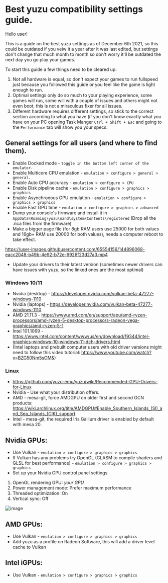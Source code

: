 # Best yuzu compatibility settings guide.

Hello user!

This is a guide on the best yuzu settings as of December 6th 2021, so this could be outdated if you veiw it a year after it was last edited, but settings don't change that much month to month so don't worry it'll be outdated the next day you go play your games.

To start this guide a few things need to be cleared up:
 1. Not all hardware is equal, so don't expect your games to run fullspeed just because you followed this guide or you feel like the game is light enough to run.
 2. Optimal settings only do so much to your playing experience, some games will run, some will with a couple of issues and others might not even boot, this is not a miraculous fixer for all issues.
 3. Different hardware requires different settings, so stick to the correct section according to what you have (if you don't know exactly what you have on your PC opening Task Manger `Ctrl + Shift + Esc` and going to the `Performance` tab will show you your specs.

## General settings for all users (and where to find them).

- Enable Docked mode - `toggle in the bottom left corner of the emulator.`
- Enable Multicore CPU emulation - `emulation > configure > general > general.`
- Enable Auto CPU accuracy - `emulation > configure > CPU`
- Enable Disk pipeline cache - `emulation > configure > graphics > graphics`
- Enable Asynchronous GPU emulation - `emulation > configure > graphics > graphics`
- Enable Fast GPU time - `emulation > configure > graphics > advanced`
- Dump your console's firmware and install it in `AppData\Roaming\yuzu\nand\system\Contents\registered` (Drop all the .nca files from the firmware)
- Make a bigger page file (for 8gb RAM users use 25000 for both values and 16gb+ RAM use 20000 for both values), needs a computer reboot to take effect.

<https://user-images.githubusercontent.com/65554156/144896068-eacc2048-b49b-4e92-b72e-6926f23d27a3.mp4>
- Update your drivers to their latest version (sometimes newer drivers can have issues with yuzu, so the linked ones are the most optimal)

### Windows 10/11
- Nvidia (desktop) - <https://developer.nvidia.com/vulkan-beta-47277-windows-1110>
- Nvidia (laptops) - <https://developer.nvidia.com/vulkan-beta-47277-windows-1110>
- AMD 21.11.3 - <https://www.amd.com/en/support/apu/amd-ryzen-processors/amd-ryzen-5-desktop-processors-radeon-vega-graphics/amd-ryzen-5-1>
- Intel 101.1069 - <https://www.intel.com/content/www/us/en/download/19344/intel-graphics-windows-10-windows-11-dch-drivers.html>
- (Intel laptops and prebuilt computer users with old driver versions might need to follow this video tutorial: <https://www.youtube.com/watch?v=BZG50Nm5sOM&>)

### Linux
- <https://github.com/yuzu-emu/yuzu/wiki/Recommended-GPU-Drivers-for-Linux>
- Nvidia - Use what your distribution offers.
- AMD - mesa-git, force AMDGPU on older first and second GCN products: <https://wiki.archlinux.org/title/AMDGPU#Enable_Southern_Islands_(SI)_and_Sea_Islands_(CIK)_support>.
- Intel - mesa-git, the required Iris Gallium driver is enabled by default with mesa 20.

## Nvidia GPUs:
- Use Vulkan - `emulation > configure > graphics > graphics`
- If Vulkan has any problems try OpenGL (GLASM to compile shaders and GLSL for best performance) - `emulation > configure > graphics > graphics`
- Set up your Nvidia GPU control panel settings
1. OpenGL rendering GPU: *your GPU*
2. Power management mode: Prefer maximum performance
3. Threaded optimization: On
4. Vertical sync: Off

![image](https://user-images.githubusercontent.com/65554156/144901299-729288ff-7fca-4c57-8f6d-2ef1d8fa20bf.png)

## AMD GPUs:
- Use Vulkan - `emulation > configure > graphics > graphics`
- Add yuzu as a profile on Radeon Software, this will add a driver level cache to Vulkan

## Intel iGPUs:
- Use Vulkan - `emulation > configure > graphics > graphics`



